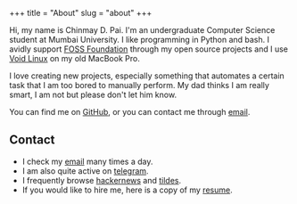 +++
title = "About"
slug = "about"
+++



Hi, my name is Chinmay D. Pai. I'm an undergraduate Computer Science student at Mumbai University. I like programming in Python and bash. I avidly support [FOSS Foundation][1] through my open source projects and I use [Void Linux][2] on my old MacBook Pro.

I love creating new projects, especially something that automates a certain task that I am too bored to manually perform. My dad thinks I am really smart, I am not but please don't let him know.

You can find me on [GitHub][3], or you can contact me through [email][4].


## Contact

* I check my [email][4] many times a day.
* I am also quite active on [telegram][5]. 
* I frequently browse [hackernews][6] and [tildes][7].
* If you would like to hire me, here is a copy of my [resume][8].

[1]: http://www.freeopensourcesoftware.org
[2]: https://voidlinux.eu
[3]: https://github.com/thunderbottom
[4]: mailto:chinmaydpai@gmail.com
[5]: https://t.me/smolboye
[6]: https://news.ycombinator.com/user?id=pacmansyyu
[7]: https://tildes.net/u/smolboye
[8]: https://chinmaypai.me/resume.pdf
